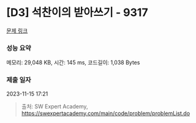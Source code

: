 # [D3] 석찬이의 받아쓰기 - 9317 

[문제 링크](https://swexpertacademy.com/main/code/problem/problemDetail.do?contestProbId=AW-hOY5KeEIDFAVg) 

### 성능 요약

메모리: 29,048 KB, 시간: 145 ms, 코드길이: 1,038 Bytes

### 제출 일자

2023-11-15 17:21



> 출처: SW Expert Academy, https://swexpertacademy.com/main/code/problem/problemList.do